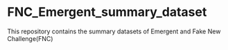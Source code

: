 # FNC_Emergent_summary_dataset
This repository contains the summary datasets of Emergent and Fake New Challenge(FNC)
